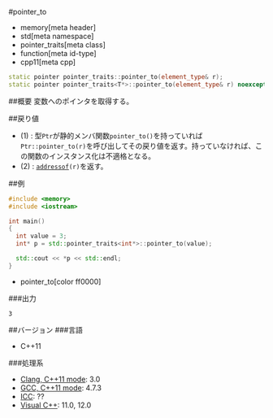 #pointer_to
* memory[meta header]
* std[meta namespace]
* pointer_traits[meta class]
* function[meta id-type]
* cpp11[meta cpp]

```cpp
static pointer pointer_traits::pointer_to(element_type& r);              // (1)
static pointer pointer_traits<T*>::pointer_to(element_type& r) noexcept; // (2)
```

##概要
変数へのポインタを取得する。


##戻り値
- (1) : 型`Ptr`が静的メンバ関数`pointer_to()`を持っていれば`Ptr::pointer_to(r)`を呼び出してその戻り値を返す。持っていなければ、この関数のインスタンス化は不適格となる。
- (2) : [`addressof`](/reference/memory/addressof.md)`(r)`を返す。


##例
```cpp
#include <memory>
#include <iostream>

int main()
{
  int value = 3;
  int* p = std::pointer_traits<int*>::pointer_to(value);

  std::cout << *p << std::endl;
}
```
* pointer_to[color ff0000]

###出力
```
3
```


##バージョン
###言語
- C++11

###処理系
- [Clang, C++11 mode](/implementation.md#clang): 3.0
- [GCC, C++11 mode](/implementation.md#gcc): 4.7.3
- [ICC](/implementation.md#icc): ??
- [Visual C++](/implementation.md#visual_cpp): 11.0, 12.0

